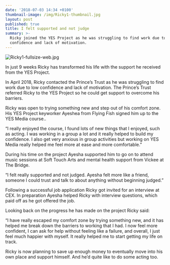 ```yaml
---
date: '2018-07-03 14:34 +0100'
thumbnail-image: /img/Ricky1-thumbnail.jpg
layout: post
published: true
title: I felt supported and not judge
summary: >-
  Ricky joined the YES Project as he was struggling to find work due to low
  confidence and lack of motivation.
---
```

![Ricky1-fullsize-web.jpg]({{site.baseurl}}/img/Ricky1-fullsize-web.jpg)

In just 9 weeks Ricky has transformed his life with the support he received from the YES Project. 

In April 2018, Ricky contacted the Prince’s Trust as he was struggling to find work due to low confidence and lack of motivation. The Prince’s Trust referred Ricky to the YES Project so he could get support to overcome his barriers.  

Ricky was open to trying something new and step out of his comfort zone. His YES Project keyworker Ayeshea from Flying Fish signed him up to the YES Media course..

“I really enjoyed the course, I found lots of new things that I enjoyed, such as acting. I was working in a group a lot and it really helped to build my confidence.  I also get very anxious in group activities but working on YES Media really helped me feel more at ease and more comfortable.”

During his time on the project Ayesha supported him to go on to attend music sessions at Soft Touch Arts and mental health support from Vickee at The Bridge.   

“I felt really supported and not judged. Ayesha felt more like a friend, someone I could trust and talk to about anything without beginning judged.”

Following a successful job application Ricky got invited for an interview at CEX. In preparation Ayesha helped Ricky with interview questions, which paid off as he got offered the job.

Looking back on the progress he has made on the project Ricky said:

“I have really escaped my comfort zone by trying something new, and it has helped me break down the barriers to working that I had. I now feel more confident, I can ask for help without feeling like a failure, and overall, I just feel much happier with myself. It really helped me to start getting my life on track.

Ricky is now planning to save up enough money to eventually move into his own place and support himself. And he’d quite like to do some acting too.
